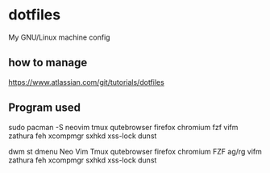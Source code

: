 # dotfiles

My GNU/Linux machine config

## how to manage

https://www.atlassian.com/git/tutorials/dotfiles

## Program used

sudo pacman -S neovim tmux qutebrowser firefox chromium fzf vifm zathura feh xcompmgr sxhkd xss-lock dunst

dwm
st
dmenu
Neo Vim
Tmux
qutebrowser
firefox
chromium
FZF
ag/rg
vifm
zathura
feh
xcompmgr
sxhkd
xss-lock
dunst
